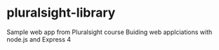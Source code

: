 # pluralsight-library
Sample web app from Pluralsight course Buiding web applciations with node.js and Express 4
